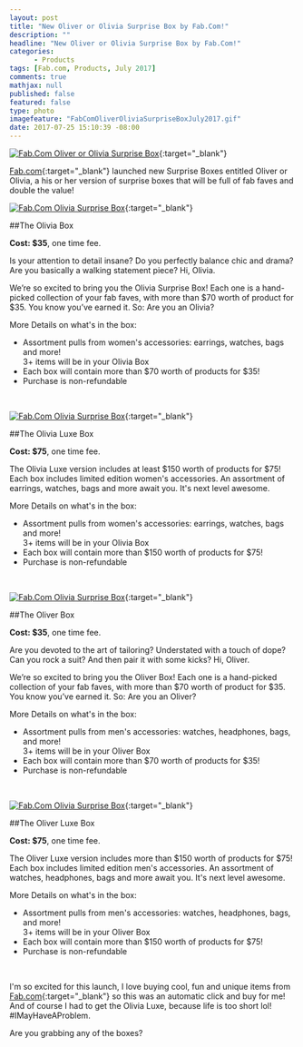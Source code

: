 ```yaml
---
layout: post
title: "New Oliver or Olivia Surprise Box by Fab.Com!"
description: ""
headline: "New Oliver or Olivia Surprise Box by Fab.Com!"
categories: 
      - Products
tags: [Fab.com, Products, July 2017]
comments: true
mathjax: null
published: false
featured: false
type: photo
imagefeature: "FabComOliverOliviaSurpriseBoxJuly2017.gif"
date: 2017-07-25 15:10:39 -08:00
---
```


<p></p>

[![Fab.Com Oliver or Olivia Surprise Box](http://whatsupmailbox.com/images/FabComOliverOliviaSurpriseBoxJuly2017.gif)](http://fab.7eer.net/c/164125/157069/2942){:target="_blank"}

[Fab.com](http://fab.7eer.net/c/164125/157069/2942){:target="_blank"} launched new Surprise Boxes entitled Oliver or Olivia, a his or her version of surprise boxes that will be full of fab faves and double the value!

[![Fab.Com Olivia Surprise Box](http://whatsupmailbox.com/images/FabComOliviaSurpriseBoxJuly2017.jpeg)](http://fab.7eer.net/c/164125/157069/2942){:target="_blank"}

##The Olivia Box

**Cost: $35**, one time fee.

Is your attention to detail insane? Do you perfectly balance chic and drama? Are you basically a walking statement piece? Hi, Olivia. 

We’re so excited to bring you the Olivia Surprise Box! Each one is a hand-picked collection of your fab faves, with more than $70 worth of product for $35. You know you’ve earned it. So: Are you an Olivia?

More Details on what's in the box:
<ul>
<li>Assortment pulls from women's accessories: earrings, watches, bags and more!</li>
</li>3+ items will be in your Olivia Box</li>
<li>Each box will contain more than $70 worth of products for $35!</li>
<li>Purchase is non-refundable</li>
</ul>

<br>

[![Fab.Com Olivia Surprise Box](http://whatsupmailbox.com/images/FabComOliviaLuxeSurpriseBoxJuly2017.jpeg)](http://fab.7eer.net/c/164125/157069/2942){:target="_blank"}

##The Olivia Luxe Box

**Cost: $75**, one time fee.

The Olivia Luxe version includes at least $150 worth of products for $75! Each box includes limited edition women's accessories. An assortment of earrings, watches, bags and more await you. It's next level awesome. 

More Details on what's in the box:
<ul>
<li>Assortment pulls from women's accessories: earrings, watches, bags and more!</li>
</li>3+ items will be in your Olivia Box</li>
<li>Each box will contain more than $150 worth of products for $75!</li>
<li>Purchase is non-refundable</li>
</ul>

<br>

[![Fab.Com Olivia Surprise Box](http://whatsupmailbox.com/images/FabComOliverSurpriseBoxJuly2017.jpeg)](http://fab.7eer.net/c/164125/157069/2942){:target="_blank"}

##The Oliver Box

**Cost: $35**, one time fee.

Are you devoted to the art of tailoring? Understated with a touch of dope? Can you rock a suit? And then pair it with some kicks? Hi, Oliver. 

We’re so excited to bring you the Oliver Box! Each one is a hand-picked collection of your fab faves, with more than $70 worth of product for $35. You know you’ve earned it. So: Are you an Oliver?

More Details on what's in the box:
<ul>
<li>Assortment pulls from men's accessories: watches, headphones, bags, and more!</li>
</li>3+ items will be in your Oliver Box</li>
<li>Each box will contain more than $70 worth of products for $35!</li>
<li>Purchase is non-refundable</li>
</ul>

<br>

[![Fab.Com Olivia Surprise Box](http://whatsupmailbox.com/images/FabComOliverSurpriseBoxJuly2017.jpeg)](http://fab.7eer.net/c/164125/157069/2942){:target="_blank"}

##The Oliver Luxe Box

**Cost: $75**, one time fee.

The Oliver Luxe version includes more than $150 worth of products for $75! Each box includes limited edition men's accessories. An assortment of watches, headphones, bags and more await you. It's next level awesome.

More Details on what's in the box:
<ul>
<li>Assortment pulls from men's accessories: watches, headphones, bags, and more!</li>
</li>3+ items will be in your Oliver Box</li>
<li>Each box will contain more than $150 worth of products for $75!</li>
<li>Purchase is non-refundable</li>
</ul>

<br>

<i class="icon-exclamation-sign"></i> I'm so excited for this launch, I love buying cool, fun and unique items from [Fab.com](http://fab.7eer.net/c/164125/157069/2942){:target="_blank"} so this was an automatic click and buy for me! And of course I had to get the Olivia Luxe, because life is too short lol! #IMayHaveAProblem. 

Are you grabbing any of the boxes?